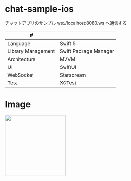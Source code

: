 # chat-sample-ios
チャットアプリのサンプル
ws://localhost:8080/ws へ通信する

| # | |
| ---- | ---- |
| Language| Swift 5 |
| Library Management | Swift Package Manager |
| Architecture | MVVM |
| UI | SwiftUI |
| WebSocket | Starscream |
| Test | XCTest |

# Image
<img width=200 src="https://github.com/user-attachments/assets/5caf2b8e-e726-47a6-bbb9-cea5d61dc56d">

